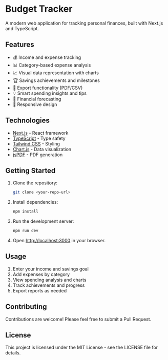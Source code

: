 # Budget Tracker

A modern web application for tracking personal finances, built with Next.js and TypeScript.

## Features

- 💰 Income and expense tracking
- 📊 Category-based expense analysis
- 📈 Visual data representation with charts
- 🏆 Savings achievements and milestones
- 📑 Export functionality (PDF/CSV)
- 💡 Smart spending insights and tips
- 🔮 Financial forecasting
- 📱 Responsive design

## Technologies

- [Next.js](https://nextjs.org/) - React framework
- [TypeScript](https://www.typescriptlang.org/) - Type safety
- [Tailwind CSS](https://tailwindcss.com/) - Styling
- [Chart.js](https://www.chartjs.org/) - Data visualization
- [jsPDF](https://github.com/parallax/jsPDF) - PDF generation

## Getting Started

1. Clone the repository:
   ```bash
   git clone <your-repo-url>
   ```

2. Install dependencies:
   ```bash
   npm install
   ```

3. Run the development server:
   ```bash
   npm run dev
   ```

4. Open [http://localhost:3000](http://localhost:3000) in your browser.

## Usage

1. Enter your income and savings goal
2. Add expenses by category
3. View spending analysis and charts
4. Track achievements and progress
5. Export reports as needed

## Contributing

Contributions are welcome! Please feel free to submit a Pull Request.

## License

This project is licensed under the MIT License - see the LICENSE file for details. 